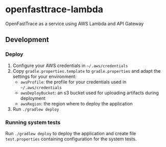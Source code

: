 # openfasttrace-lambda
OpenFastTrace as a service using AWS Lambda and API Gateway

## Development

### Deploy

1. Configure your AWS credentials in `~/.aws/credentials`
1. Copy `gradle.properties.template` to `gradle.properties` and adapt the settings for your environment:
    * `awsProfile`: the profile for your credentials used in `~/.aws/credentials`
    * `awsDeployBucket`: an s3 bucket used for uploading artifacts during deployment
    * `awsRegion`: the region where to deploy the application
1. Run `./gradlew deploy`

### Running system tests

Run `./gradlew deploy` to deploy the application and create file `test.properties` containing configuration for the system tests.